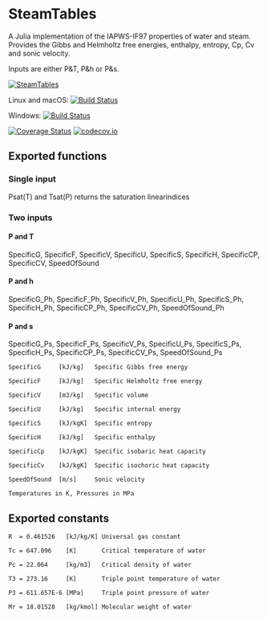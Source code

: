 # SteamTables

A Julia implementation of the IAPWS-IF97 properties of water and steam.
Provides the Gibbs and Helmholtz free energies, enthalpy, entropy, Cp, Cv and sonic velocity.

Inputs are either P&T, P&h or P&s.

[![SteamTables](http://pkg.julialang.org/badges/SteamTables_0.6.svg)](http://pkg.julialang.org/?pkg=SteamTables)

Linux and macOS: [![Build Status](https://travis-ci.org/braamvandyk/SteamTables.jl.svg?branch=master)](https://travis-ci.org/braamvandyk/SteamTables.jl)

Windows: [![Build Status](https://ci.appveyor.com/api/projects/status/github/braamvandyk/SteamTables.jl?branch=master&svg=true)](https://ci.appveyor.com/project/braamvandyk/SteamTables-jl/branch/master)

[![Coverage Status](https://coveralls.io/repos/braamvandyk/SteamTables.jl/badge.svg?branch=master)](https://coveralls.io/r/braamvandyk/SteamTables.jl?branch=master)
[![codecov.io](http://codecov.io/github/braamvandyk/SteamTables.jl/coverage.svg?branch=master)](http://codecov.io/github/braamvandyk/SteamTables.jl?branch=master)

## Exported functions

### Single input

  Psat(T) and Tsat(P) returns the saturation linearindices

### Two inputs

#### P and T

  SpecificG, SpecificF, SpecificV, SpecificU, SpecificS, SpecificH, SpecificCP, SpecificCV, SpeedOfSound

#### P and h

  SpecificG_Ph, SpecificF_Ph, SpecificV_Ph, SpecificU_Ph, SpecificS_Ph, SpecificH_Ph, SpecificCP_Ph, SpecificCV_Ph, SpeedOfSound_Ph

#### P and s

  SpecificG_Ps, SpecificF_Ps, SpecificV_Ps, SpecificU_Ps, SpecificS_Ps, SpecificH_Ps, SpecificCP_Ps, SpecificCV_Ps, SpeedOfSound_Ps

    SpecificG     [kJ/kg]   Specific Gibbs free energy

    SpecificF     [kJ/kg]   Specific Helmholtz free energy

    SpecificV     [m3/kg]   Specific volume

    SpecificU     [kJ/kg]   Specific internal energy

    SpecificS     [kJ/kgK]  Specific entropy

    SpecificH     [kJ/kg]   Specific enthalpy

    SpecificCp    [kJ/kgK]  Specific isobaric heat capacity

    SpecificCv    [kJ/kgK]  Specific isochoric heat capacity

    SpeedOfSound  [m/s]     Sonic velocity

    Temperatures in K, Pressures in MPa

## Exported constants

    R  = 0.461526   [kJ/kg/K] Universal gas constant

    Tc = 647.096    [K]       Critical temperature of water

    Pc = 22.064     [kg/m3]   Critical density of water

    T3 = 273.16     [K]       Triple point temperature of water

    P3 = 611.657E-6 [MPa]     Triple point pressure of water

    Mr = 18.01528   [kg/kmol] Molecular weight of water
  